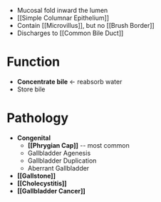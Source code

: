- Mucosal fold inward the lumen
- [[Simple Columnar Epithelium]]
- Contain [[Microvillus]], but no [[Brush Border]]
- Discharges to [[Common Bile Duct]]

# Function
- **Concentrate bile** <- reabsorb water 
- Store bile

# Pathology
- **Congenital**
	- **[[Phrygian Cap]]** -- most common
	- Gallbladder Agenesis
	- Gallbladder Duplication
	- Aberrant Gallbladder
- **[[Gallstone]]** 
- **[[Cholecystitis]]**
- **[[Gallbladder Cancer]]**